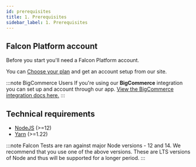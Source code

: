 ```yaml
---
id: prerequisites
title: 1. Prerequisites
sidebar_label: 1. Prerequisites
---
```


## Falcon Platform account

Before you start you'll need a Falcon Platform account.

You can <a href="https://deity.io/pricing" target="_blank" rel="noreferrer noopener">Choose your plan</a> and get an account setup from our site.

:::note BigCommerce Users
If you're using our **BigCommerce** integration you can set up and account through our app. [View the BigCommerce integration docs here.](/docs/platform/integration/bigcommerce/getting-started)
:::

## Technical requirements

- [NodeJS](https://nodejs.org) (>=12)
- [Yarn](https://yarnpkg.com) (>=1.22)

:::note Falcon Tests are ran against major Node versions - 12 and 14.
We recommend that you use one of the above versions. These are LTS versions of Node and thus will be supported for a longer period.
:::
